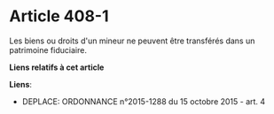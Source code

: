 # Article 408-1

Les biens ou droits d'un mineur ne peuvent être transférés dans un patrimoine fiduciaire.

**Liens relatifs à cet article**

**Liens**:

  - DEPLACE: ORDONNANCE n°2015-1288 du 15 octobre 2015 - art. 4
